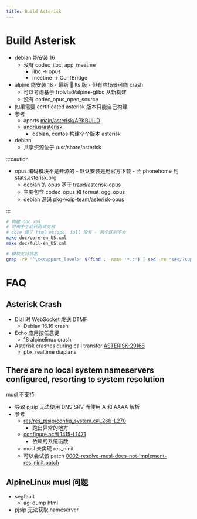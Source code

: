 ```yaml
---
title: Build Asterisk
---
```


# Build Asterisk

- debian 能安装 16
  - 没有 codec_ilbc, app_meetme
    - ilbc -> opus
    - meetme -> ConfBridge
- alpine 能安装 18 - 最新  lts 版 - 但有些场景可能 crash
  - 可以考虑基于 frolvlad/alpine-glibc 从新构建
  - 没有 codec_opus_open_source
- 如果需要 certificated asterisk 版本只能自己构建
- 参考
  - aports [main/asterisk/APKBUILD](https://github.com/alpinelinux/aports/blob/master/main/asterisk/APKBUILD)
  - [andrius/asterisk](https://github.com/andrius/asterisk)
    - debian, centos 构建个个版本 asterisk
- debian
  - 共享资源位于 /usr/share/asterisk

:::caution

- opus 编码模块不是开源的 - 默认安装是用官方下载 - 会 phonehome 到 stats.asterisk.org
  - debian 的 opus 基于 [traud/asterisk-opus](https://github.com/traud/asterisk-opus)
  - 主要包含 codec_opus 和 format_ogg_opus
  - debian 源码 [pkg-voip-team/asterisk-opus](https://salsa.debian.org/pkg-voip-team/asterisk-opus)

:::

```bash
# 构建 doc xml
# 可用于生成代码或文档
# core 做了 html escape, full 没有 - 两个区别不大
make doc/core-en_US.xml
make doc/full-en_US.xml

# 模块支持状态
grep -rP '^\t<support_level>' $(find . -name '*.c') | sed -re 's#</?support_level>##g' | sort
```

# FAQ

## Asterisk Crash

- Dial 时 WebSocket 发送 DTMF
  - Debian 16.16 crash
- Echo 应用按任意键
  - 18 alpinelinux crash
- Asterisk crashes during call transfer [ASTERISK-29168](https://issues.asterisk.org/jira/browse/ASTERISK-29168)
  - pbx_realtime diaplans

## There are no local system nameservers configured, resorting to system resolution

musl 不支持

- 导致 pjsip 无法使用 DNS SRV 而使用 A 和 AAAA 解析
- 参考
  - [res/res_pjsip/config_system.c#L266-L270](https://github.com/asterisk/asterisk/blob/b4347c486150653ec7ce1d129e8f9017c69344da/res/res_pjsip/config_system.c#L266-L270)
    - 跑出异常的地方
  - [configure.ac#L1415-L1471](https://github.com/asterisk/asterisk/blob/b4347c486150653ec7ce1d129e8f9017c69344da/configure.ac#L1415-L1471)
    - 依赖的系统函数
  - musl 未实现 res_ninit
  - 可以尝试该 patch [0002-resolve-musl-does-not-implement-res_ninit.patch](https://github.com/openembedded/openembedded-core/blob/master/meta/recipes-connectivity/connman/connman/0002-resolve-musl-does-not-implement-res_ninit.patch)

## AlpineLinux musl 问题

- segfault
  - agi dump html
- pjsip 无法获取 nameserver
